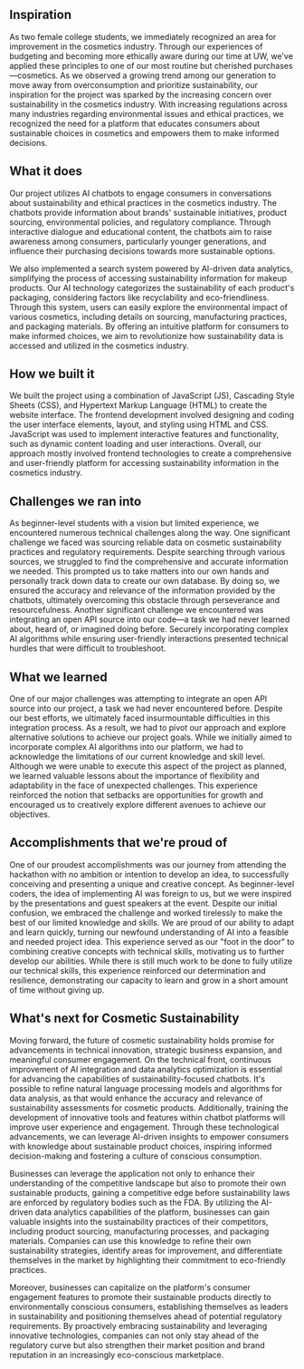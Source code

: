 ## Inspiration

As two female college students, we immediately recognized an area for improvement in the cosmetics industry. Through our experiences of budgeting and becoming more ethically aware during our time at UW, we've applied these principles to one of our most routine but cherished purchases—cosmetics. As we observed a growing trend among our generation to move away from overconsumption and prioritize sustainability, our inspiration for the project was sparked by the increasing concern over sustainability in the cosmetics industry. With increasing regulations across many industries regarding environmental issues and ethical practices, we recognized the need for a platform that educates consumers about sustainable choices in cosmetics and empowers them to make informed decisions.

## What it does

Our project utilizes AI chatbots to engage consumers in conversations about sustainability and ethical practices in the cosmetics industry. The chatbots provide information about brands' sustainable initiatives, product sourcing, environmental policies, and regulatory compliance. Through interactive dialogue and educational content, the chatbots aim to raise awareness among consumers, particularly younger generations, and influence their purchasing decisions towards more sustainable options.

We also implemented a search system powered by AI-driven data analytics, simplifying the process of accessing sustainability information for makeup products. Our AI technology categorizes the sustainability of each product's packaging, considering factors like recyclability and eco-friendliness. Through this system, users can easily explore the environmental impact of various cosmetics, including details on sourcing, manufacturing practices, and packaging materials. By offering an intuitive platform for consumers to make informed choices, we aim to revolutionize how sustainability data is accessed and utilized in the cosmetics industry.


## How we built it

We built the project using a combination of JavaScript (JS), Cascading Style Sheets (CSS), and Hypertext Markup Language (HTML) to create the website interface. The frontend development involved designing and coding the user interface elements, layout, and styling using HTML and CSS. JavaScript was used to implement interactive features and functionality, such as dynamic content loading and user interactions. Overall, our approach mostly involved frontend technologies to create a comprehensive and user-friendly platform for accessing sustainability information in the cosmetics industry.

## Challenges we ran into

As beginner-level students with a vision but limited experience, we encountered numerous technical challenges along the way. One significant challenge we faced was sourcing reliable data on cosmetic sustainability practices and regulatory requirements. Despite searching through various sources, we struggled to find the comprehensive and accurate information we needed. This prompted us to take matters into our own hands and personally track down data to create our own database. By doing so, we ensured the accuracy and relevance of the information provided by the chatbots, ultimately overcoming this obstacle through perseverance and resourcefulness. Another significant challenge we encountered was integrating an open API source into our code—a task we had never learned about, heard of, or imagined doing before. Securely incorporating complex AI algorithms while ensuring user-friendly interactions presented technical hurdles that were difficult to troubleshoot. 


## What we learned

One of our major challenges was attempting to integrate an open API source into our project, a task we had never encountered before. Despite our best efforts, we ultimately faced insurmountable difficulties in this integration process. As a result, we had to pivot our approach and explore alternative solutions to achieve our project goals. While we initially aimed to incorporate complex AI algorithms into our platform, we had to acknowledge the limitations of our current knowledge and skill level. Although we were unable to execute this aspect of the project as planned, we learned valuable lessons about the importance of flexibility and adaptability in the face of unexpected challenges. This experience reinforced the notion that setbacks are opportunities for growth and encouraged us to creatively explore different avenues to achieve our objectives.

## Accomplishments that we're proud of

One of our proudest accomplishments was our journey from attending the hackathon with no ambition or intention to develop an idea, to successfully conceiving and presenting a unique and creative concept. As beginner-level coders, the idea of implementing AI was foreign to us, but we were inspired by the presentations and guest speakers at the event. Despite our initial confusion, we embraced the challenge and worked tirelessly to make the best of our limited knowledge and skills. We are proud of our ability to adapt and learn quickly, turning our newfound understanding of AI into a feasible and needed project idea. This experience served as our "foot in the door" to combining creative concepts with technical skills, motivating us to further develop our abilities. While there is still much work to be done to fully utilize our technical skills, this experience reinforced our determination and resilience, demonstrating our capacity to learn and grow in a short amount of time without giving up.



## What's next for Cosmetic Sustainability  

Moving forward, the future of cosmetic sustainability holds promise for advancements in technical innovation, strategic business expansion, and meaningful consumer engagement. On the technical front, continuous improvement of AI integration and data analytics optimization is essential for advancing the capabilities of sustainability-focused chatbots. It's possible to refine natural language processing models and algorithms for data analysis, as that would enhance the accuracy and relevance of sustainability assessments for cosmetic products. Additionally, training the development of innovative tools and features within chatbot platforms will improve user experience and engagement. Through these technological advancements, we can leverage AI-driven insights to empower consumers with knowledge about sustainable product choices, inspiring informed decision-making and fostering a culture of conscious consumption.

Businesses can leverage the application not only to enhance their understanding of the competitive landscape but also to promote their own sustainable products, gaining a competitive edge before sustainability laws are enforced by regulatory bodies such as the FDA. By utilizing the AI-driven data analytics capabilities of the platform, businesses can gain valuable insights into the sustainability practices of their competitors, including product sourcing, manufacturing processes, and packaging materials. Companies can use this knowledge to refine their own sustainability strategies, identify areas for improvement, and differentiate themselves in the market by highlighting their commitment to eco-friendly practices. 

Moreover, businesses can capitalize on the platform's consumer engagement features to promote their sustainable products directly to environmentally conscious consumers, establishing themselves as leaders in sustainability and positioning themselves ahead of potential regulatory requirements. By proactively embracing sustainability and leveraging innovative technologies, companies can not only stay ahead of the regulatory curve but also strengthen their market position and brand reputation in an increasingly eco-conscious marketplace.
